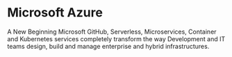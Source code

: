 # Microsoft Azure
A New Beginning
Microsoft GitHub, Serverless, Microservices, Container and Kubernetes services completely transform the way Development and IT teams design, build and manage enterprise and hybrid infrastructures.
